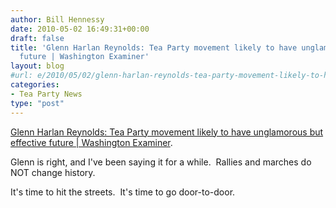 ```yaml
---
author: Bill Hennessy
date: 2010-05-02 16:49:31+00:00
draft: false
title: 'Glenn Harlan Reynolds: Tea Party movement likely to have unglamorous but effective
  future | Washington Examiner'
layout: blog
#url: e/2010/05/02/glenn-harlan-reynolds-tea-party-movement-likely-to-have-unglamorous-but-effective-future-washington-examiner/
categories:
- Tea Party News
type: "post"
---
```


[Glenn Harlan Reynolds: Tea Party movement likely to have unglamorous but effective future | Washington Examiner](https://www.washingtonexaminer.com/opinion/columns/Sunday_Reflections/Tea-Party-movement-likely-to-have-unglamorous-but-effective-future-92528999.html).

Glenn is right, and I've been saying it for a while.  Rallies and marches do NOT change history.

It's time to hit the streets.  It's time to go door-to-door.
